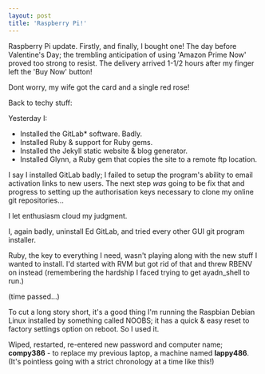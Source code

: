 ```yaml
---
layout: post
title: 'Raspberry Pi!'
---
```


Raspberry Pi update.  Firstly, and finally, I bought one!  The day before Valentine's Day; the trembling anticipation of using 'Amazon Prime Now' proved too strong to resist.  The delivery arrived 1-1/2 hours after my finger left the 'Buy Now' button!

Dont worry, my wife got the card and a single red rose!

Back to techy stuff:

Yesterday I:

* Installed the GitLab\* software.  Badly.
* Installed Ruby & support for Ruby gems.
* Installed the Jekyll static website & blog generator.
* Installed Glynn, a Ruby gem that copies the site to a remote ftp location.

I say I installed GitLab badly; I failed to setup the program's ability to email activation links to new users.  The next step *was* going to be fix that and progress to setting up the  authorisation keys necessary to clone my online git repositories…

I let enthusiasm cloud my judgment.

I, again badly, uninstall Ed GitLab, and tried every other GUI git program installer.

Ruby, the key to everything I need, wasn't playing along with the new stuff I wanted to install.  I'd started with RVM but got rid of that and threw RBENV on instead (remembering the hardship I faced trying to get ayadn_shell to run.)

(time passed…)

To cut a long story short, it's a good thing I'm running the Raspbian Debian Linux installed by something called NOOBS; it has a quick & easy reset to factory settings option on reboot.  So I used it.

Wiped, restarted, re-entered new password and computer name; **compy386** - to replace my previous laptop, a machine named **lappy486**.  (It's pointless going with a strict chronology at a time like this!)
